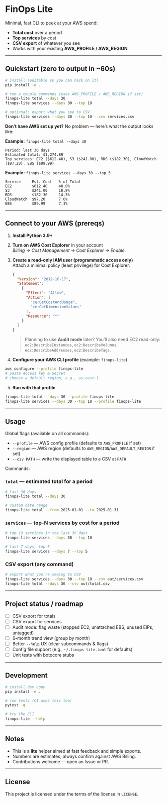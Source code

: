 # FinOps Lite

Minimal, fast CLI to peek at your AWS spend:
- **Total cost** over a period
- **Top services** by cost
- **CSV export** of whatever you see
- Works with your existing **AWS_PROFILE / AWS_REGION**

---

## Quickstart (zero to output in ~60s)

```bash
# install (editable so you can hack on it)
pip install -e .

# run a couple commands (uses AWS_PROFILE / AWS_REGION if set)
finops-lite total --days 30
finops-lite services --days 30 --top 10

# optional: export what you see to CSV
finops-lite services --days 30 --top 10 --csv services.csv
```

**Don’t have AWS set up yet?** No problem — here’s what the output looks like:

**Example:** `finops-lite total --days 30`

```text
Period: last 30 days
Estimated total: $1,274.89
Top services: EC2 ($612.40), S3 ($241.00), RDS ($182.30), CloudWatch ($97.20), EBS ($89.99)
```

**Example:** `finops-lite services --days 30 --top 5`

```text
Service     Est. Cost   % of Total
EC2         $612.40     48.0%
S3          $241.00     18.9%
RDS         $182.30     14.3%
CloudWatch  $97.20      7.6%
EBS         $89.99      7.1%
```

---

## Connect to your AWS (prereqs)

1) **Install Python 3.9+**

2) **Turn on AWS Cost Explorer** in your account  
   *Billing → Cost Management → Cost Explorer → Enable.*

3) **Create a read-only IAM user (programmatic access only)**  
   Attach a minimal policy (least privilege) for Cost Explorer:
   ```json
   {
     "Version": "2012-10-17",
     "Statement": [
       {
         "Effect": "Allow",
         "Action": [
           "ce:GetCostAndUsage",
           "ce:GetDimensionValues"
         ],
         "Resource": "*"
       }
     ]
   }
   ```
   > Planning to use **Audit mode** later? You’ll also need EC2 read-only:
   > `ec2:DescribeInstances`, `ec2:DescribeVolumes`, `ec2:DescribeAddresses`, `ec2:DescribeTags`.

4) **Configure your AWS CLI profile** (example: `finops-lite`)

```bash
aws configure --profile finops-lite
# paste Access key & Secret
# choose a default region, e.g., us-east-1
```

5) **Run with that profile**

```bash
finops-lite total --days 30 --profile finops-lite
finops-lite services --days 30 --top 10 --profile finops-lite
```

---

## Usage

Global flags (available on all commands):
- `--profile` — AWS config profile (defaults to `AWS_PROFILE` if set)
- `--region` — AWS region (defaults to `AWS_REGION`/`AWS_DEFAULT_REGION` if set)
- `--csv PATH` — write the displayed table to a CSV at `PATH`

Commands:

### `total` — estimated total for a period

```bash
# last 30 days
finops-lite total --days 30

# custom date range
finops-lite total --from 2025-01-01 --to 2025-01-31
```

### `services` — top-N services by cost for a period

```bash
# top 10 services in the last 30 days
finops-lite services --days 30 --top 10

# last 7 days, top 5
finops-lite services --days 7 --top 5
```

### CSV export (any command)

```bash
# export what you're seeing to CSV
finops-lite services --days 30 --top 10 --csv out/services.csv
finops-lite total --days 30 --csv out/total.csv
```

---

## Project status / roadmap

- [ ] CSV export for totals
- [ ] CSV export for services
- [ ] Audit mode: flag waste (stopped EC2, unattached EBS, unused EIPs, untagged)
- [ ] 6-month trend view (group by month)
- [ ] Better `--help` UX (clear subcommands & flags)
- [ ] Config file support (e.g., `~/.finops-lite.toml` for defaults)
- [ ] Unit tests with botocore stubs

---

## Development

```bash
# install dev copy
pip install -e .

# run tests (CI uses this too)
pytest -q

# try the CLI
finops-lite --help
```

---

## Notes

- This is a **lite** helper aimed at fast feedback and simple exports.
- Numbers are estimates; always confirm against AWS Billing.
- Contributions welcome — open an Issue or PR.

---

## License

This project is licensed under the terms of the license in `LICENSE`.
